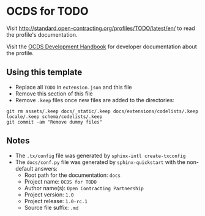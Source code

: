 # OCDS for TODO

Visit <http://standard.open-contracting.org/profiles/TODO/latest/en/> to read the profile's documentation.

Visit the [OCDS Development Handbook](http://ocds-standard-development-handbook.readthedocs.io/en/latest/standard/) for developer documentation about the profile.

## Using this template

* Replace all `TODO` in `extension.json` and this file
* Remove this section of this file
* Remove `.keep` files once new files are added to the directories:

```shell
git rm assets/.keep docs/_static/.keep docs/extensions/codelists/.keep locale/.keep schema/codelists/.keep
git commit -am "Remove dummy files"
```

## Notes

* The `.tx/config` file was generated by `sphinx-intl create-txconfig`
* The `docs/conf.py` file was generated by `sphinx-quickstart` with the non-default answers:
  * Root path for the documentation: `docs`
  * Project name: `OCDS for TODO`
  * Author name(s): `Open Contracting Partnership`
  * Project version: `1.0`
  * Project release: `1.0-rc.1`
  * Source file suffix: `.md`
